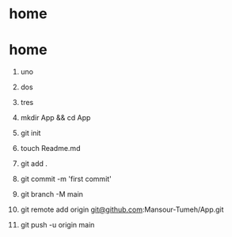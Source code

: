 # home
# home
 1. uno
 2. dos
 3. tres

 4. mkdir  App && cd App
5. git init
6. touch Readme.md
7. git add .
8. git commit -m 'first commit'
9. git branch -M main
10. git remote add origin git@github.com:Mansour-Tumeh/App.git
11. git push -u origin main
